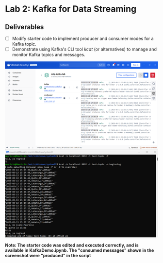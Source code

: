 # Lab 2: Kafka for Data Streaming

## Deliverables
- [ ] Modify starter code to implement producer and consumer modes for a Kafka topic.
- [ ] Demonstrate using Kafka's CLI tool *kcat* (or alternatives) to manage and monitor Kafka topics and messages.

![Desktop docker](Screenshots/ScreenshotDockerDesktop.png)
![Kcat](Screenshots/Screenshotkcat.png)

**Note: The starter code was edited and executed correctly, and is available in KafkaDemo.ipynb. The "consumed messages" shown in the screenshot were "produced" in the script**


